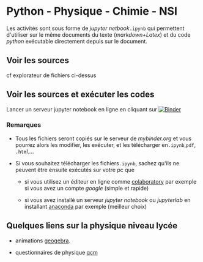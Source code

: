 # Python - Physique - Chimie - NSI

Les activités sont sous forme de *jupyter netbook*`.ipynb` qui permettent d'utiliser sur le même documents
du texte (*markdown+Latex*) et du code *python* exécutable directement depuis sur le document. 

## Voir les sources

cf explorateur de fichiers ci-dessus

## Voir les sources et exécuter les codes

Lancer un serveur jupyter notebook en ligne en cliquant sur [![Binder](https://mybinder.org/badge_logo.svg)](https://mybinder.org/v2/gh/fgachelin/physique-python.git/master)

### Remarques

* Tous les fichiers seront copiés sur le serveur de *mybinder.org* et vous pourrez alors les modifier, les exécuter, et les télécharger en`.ipynb`,`pdf`, `.html`...

* Si vous souhaitez télécharger les fichiers`.ipynb`, sachez qu'ils ne peuvent être ensuite exécutés sur votre pc que 

  * si vous utilisez un éditeur en ligne comme [colaboratory](https://colab.research.google.com/notebooks/intro.ipynb) par exemple si vous avez un compte *google* (simple et rapide)

  * si vous avez installé un serveur *jupyter notebook* ou *jupyterlab* en installant 
  [anaconda](https://www.anaconda.com/products/individual) par exemple (meilleur choix)

## Quelques liens sur la physique niveau lycée

* animations [geogebra](https://www.geogebra.org/u/fgachelin).

* questionnaires de physique [qcm]()

